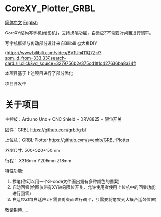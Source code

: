# CoreXY_Plotter_GRBL


 [简体中文](README.md)				[English](README_en.md)



CoreXY结构写字机(绘图机)，支持换笔功能，自适应Z不需要对桌面进行调平。

写字机框架与传动部分设计来自Bilibili @大鱼DIY

 (https://www.bilibili.com/video/BV1Uh411Q7Zp/?spm_id_from=333.337.search-card.all.click&vd_source=3279756b2e375cd101c427636ba8a34f)

本项目基于上述项目进行了部分优化





项目开发中



# 关于项目

主控板：Arduino Uno + CNC Shield + DRV8825 + 限位开关

固件：GRBL  https://github.com/grbl/grbl

上位机：GRBL-Plotter  https://github.com/svenhb/GRBL-Plotter



外型尺寸: 500\*320\*150mm

行程： X316mm Y206mm Z18mm



特性功能:

1. 换笔(你可以用一个G-code文件画出拥有多种颜色的图案)
2. 自动回零(绘图仪带有XY轴的限位开关，允许使用者使用上位机中的回零功能进行回零)
3. 自适应Z轴(自适应Z不需要对桌面进行调平，只需要将笔夹到大概合适的位置)



敬请期待......
